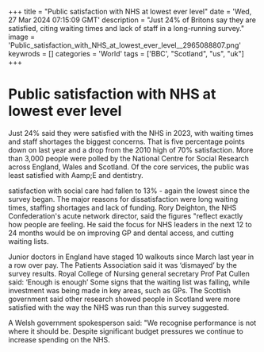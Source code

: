 +++
title = "Public satisfaction with NHS at lowest ever level"
date = 'Wed, 27 Mar 2024 07:15:09 GMT'
description = "Just 24% of Britons say they are satisfied, citing waiting times and lack of staff in a long-running survey."
image = 'Public_satisfaction_with_NHS_at_lowest_ever_level__2965088807.png'
keywrods =  []
categories = 'World'
tags = ['BBC', "Scotland", "us", "uk"]
+++

# Public satisfaction with NHS at lowest ever level

Just 24% said they were satisfied with the NHS in 2023, with waiting times and staff shortages the biggest concerns.
That is five percentage points down on last year and a drop from the 2010 high of 70% satisfaction.
More than 3,000 people were polled by the National Centre for Social Research across England, Wales and Scotland.
Of the core services, the public was least satisfied with A<bb>amp;E and dentistry.

satisfaction with social care had fallen to 13% - again the lowest since the survey began.
The major reasons for dissatisfaction were long waiting times, staffing shortages and lack of funding.
Rory Deighton, the NHS Confederation<bb>'s acute network director, said the figures <bb>"reflect exactly how people are feeling.
He said the focus for NHS leaders in the next 12 to 24 months would be on improving GP and dental access, and cutting waiting lists.

Junior doctors in England have staged 10 walkouts since March last year in a row over pay.
The Patients Association said it was ‘dismayed’ by the survey results.
Royal College of Nursing general secretary Prof Pat Cullen said: ‘Enough is enough’ Some signs that the waiting list was falling, while investment was being made in key areas, such as GPs.
The Scottish government said other research showed people in Scotland were more satisfied with the way the NHS was run than this survey suggested.

A Welsh government spokesperson said: <bb>"We recognise performance is not where it should be.
Despite significant budget pressures we continue to increase spending on the NHS.


